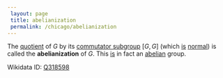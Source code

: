 ```yaml
---
 layout: page
 title: abelianization
 permalink: /chicago/abelianization
---
```

The [quotient](https://defsmath.github.io/DefsMath/quotient_by_normal_subgroup) of $G$ by its [commutator subgroup](https://defsmath.github.io/DefsMath/commutator_subgroup) $[G,G]$ (which [is](https://defsmath.github.io/DefsMath/commutator_subgroup_is_normal) [normal](https://defsmath.github.io/DefsMath/normal_subgroup)) is called the **abelianization** of $G$. This  [is](https://defsmath.github.io/DefsMath/abelianization_is_abelian) in fact an [abelian](https://defsmath.github.io/DefsMath/abelian) group.

Wikidata ID: [Q318598](https://www.wikidata.org/wiki/Q318598)
